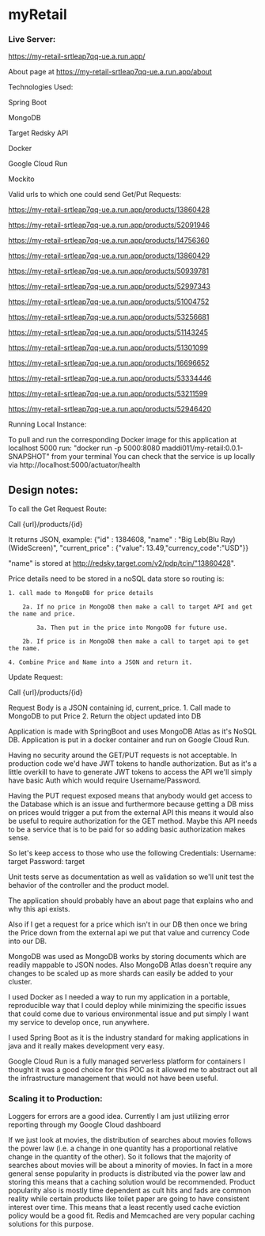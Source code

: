 # myRetail

<h3> Live Server: </h3>

https://my-retail-srtleap7qq-ue.a.run.app/

About page at https://my-retail-srtleap7qq-ue.a.run.app/about

Technologies Used:

Spring Boot

MongoDB

Target Redsky API

Docker

Google Cloud Run

Mockito


Valid urls to which one could send Get/Put Requests:

https://my-retail-srtleap7qq-ue.a.run.app/products/13860428

https://my-retail-srtleap7qq-ue.a.run.app/products/52091946

https://my-retail-srtleap7qq-ue.a.run.app/products/14756360

https://my-retail-srtleap7qq-ue.a.run.app/products/13860429

https://my-retail-srtleap7qq-ue.a.run.app/products/50939781

https://my-retail-srtleap7qq-ue.a.run.app/products/52997343

https://my-retail-srtleap7qq-ue.a.run.app/products/51004752

https://my-retail-srtleap7qq-ue.a.run.app/products/53256681

https://my-retail-srtleap7qq-ue.a.run.app/products/51143245

https://my-retail-srtleap7qq-ue.a.run.app/products/51301099

https://my-retail-srtleap7qq-ue.a.run.app/products/16696652

https://my-retail-srtleap7qq-ue.a.run.app/products/53334446

https://my-retail-srtleap7qq-ue.a.run.app/products/53211599

https://my-retail-srtleap7qq-ue.a.run.app/products/52946420

Running Local Instance:

To pull and run the corresponding Docker image for this application at localhost 5000 run: 
"docker run -p 5000:8080 maddi011/my-retail:0.0.1-SNAPSHOT" from your terminal
You can check that the service is up locally via http://localhost:5000/actuator/health

<h2> Design notes: </h2>

To call the Get Request Route: 

Call {url}/products/{id}

It returns JSON, example: {"id" : 1384608, "name" : "Big Leb(Blu Ray)(WideScreen)", "current_price" : {"value": 13.49,"currency_code":"USD"}}


"name" is stored at http://redsky.target.com/v2/pdp/tcin/"13860428".

Price details need to be stored in a noSQL data store so routing is:

	1. call made to MongoDB for price details
	
		2a. If no price in MongoDB then make a call to target API and get the name and price.
		
			3a. Then put in the price into MongoDB for future use.
			
		2b. If price is in MongoDB then make a call to target api to get the name.
		
	4. Combine Price and Name into a JSON and return it.


Update Request:

Call {url}/products/{id}

Request Body is a JSON containing id, current_price.
	1. Call made to MongoDB to put Price
	2. Return the object updated into DB

Application is made with SpringBoot and uses MongoDB Atlas as it's NoSQL DB.
Application is put in a docker container and run on Google Cloud Run.


Having no security around the GET/PUT requests is not acceptable. In production code we'd have JWT tokens to handle authorization.
But as it's a little overkill to have to generate JWT tokens to access the API we'll simply have basic Auth which would require Username/Password.

Having the PUT request exposed means that anybody would get access to the Database which is an issue and furthermore because getting a DB miss on prices would trigger a put from the external API this means it would also be useful to require authorization for the GET method.
Maybe this API needs to be a service that is to be paid for so adding basic authorization makes sense. 

So let's keep access to those who use the following Credentials:
Username: target
Password: target

Unit tests serve as documentation as well as validation so we'll unit test the behavior of the controller and the product model.

The application should probably have an about page that explains who and why this api exists.

Also if I get a request for a price which isn't in our DB then once we bring the Price down from the external api
we put that value and currency Code into our DB.

MongoDB was used as MongoDB works by storing documents which are readily mappable to JSON nodes. Also MongoDB Atlas doesn't require any changes to be scaled up as more shards can easily be added to your cluster. 

I used Docker as I needed a way to run my application in a portable, reproducible way that I could deploy while minimizing the specific issues that could come due to various environmental issue and put simply I want my service to develop once, run anywhere.

I used Spring Boot as it is the industry standard for making applications in java and it really makes development very easy.

Google Cloud Run is a fully managed serverless platform for containers I thought it was a good choice for this POC as it allowed me to abstract out all the infrastructure management that would not have been useful.

<h3> Scaling it to Production: </h3>

Loggers for errors are a good idea.
Currently I am just utilizing error reporting through my Google Cloud dashboard

If we just look at movies, the distribution of searches about movies follows the power law (i.e. a change in one quantity has a proportional relative change in the quantity of the other). So it follows that the majority of searches about movies will be about a minority of movies. In fact in a more general sense popularity in products is distributed via the power law and storing this means that a caching solution would be recommended. Product popularity also is mostly time dependent as cult hits and fads are common reality while certain products like toilet paper are going to have consistent interest over time. 
This means that a least recently used cache eviction policy would be a good fit. Redis and Memcached are very popular caching solutions for this purpose.

